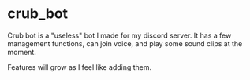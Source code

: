 # crub_bot

Crub bot is a "useless" bot I made for my discord server. It has a few management functions, can join voice, and play some sound clips at the moment.

Features will grow as I feel like adding them.
